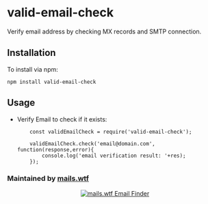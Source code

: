 # valid-email-check

Verify email address by checking MX records and SMTP connection.

## Installation

To install via npm:
```
npm install valid-email-check
```

## Usage

*  Verify Email to check if it exists:
	```
		const validEmailCheck = require('valid-email-check');

		validEmailCheck.check('email@domain.com', function(response,error){
			console.log('email verification result: '+res);
		});
	```

### Maintained by [mails.wtf](https://mails.wtf/?utm_source=npm&utm_medium=readme&utm_campaign=valid-email-check)

<a href="https://mails.wtf">
<p align="center">
  <img src="https://mails.wtf/logo.png" alt="mails.wtf Email Finder">
  <br>
</p>
</a>

